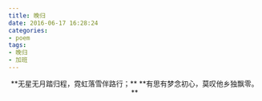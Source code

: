 ```yaml
---
title: 晚归
date: 2016-06-17 16:28:24
categories:
- poem
tags:
- 晚归
- 加班
---
```

<center>
**无星无月踏归程，霓虹落雪伴路行；**
**有思有梦念初心，莫叹他乡独飘零。**
</center>